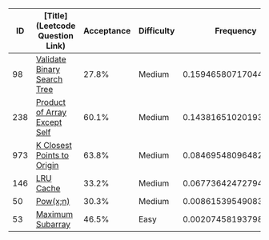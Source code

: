 |ID|[Title](Leetcode Question Link)|Acceptance|Difficulty|Frequency|
|----|-----|----|---|---|
|98|[Validate Binary Search Tree]( https://leetcode.com/problems/validate-binary-search-tree)|27.8%|Medium|0.15946580717044478|
|238|[Product of Array Except Self]( https://leetcode.com/problems/product-of-array-except-self)|60.1%|Medium|0.14381651020193786|
|973|[K Closest Points to Origin]( https://leetcode.com/problems/k-closest-points-to-origin)|63.8%|Medium|0.0846954809648288|
|146|[LRU Cache]( https://leetcode.com/problems/lru-cache)|33.2%|Medium|0.06773642472794494|
|50|[Pow(x;n)]( https://leetcode.com/problems/powx-n)|30.3%|Medium|0.008615395490835889|
|53|[Maximum Subarray]( https://leetcode.com/problems/maximum-subarray)|46.5%|Easy|0.0020745819379855658|
